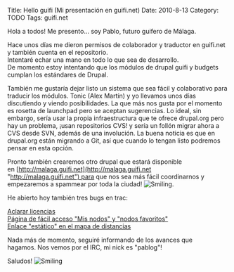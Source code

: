 Title: Hello guifi (Mi presentación en guifi.net)
Date: 2010-8-13
Category: TODO
Tags: guifi.net

Hola a todos! Me presento... soy Pablo, futuro guifero de Málaga.

Hace unos días me dieron permisos de colaborador y traductor en guifi.net y también cuenta en el repositorio.  
 Intentaré echar una mano en todo lo que sea de desarrollo.   
 De momento estoy intentando que los módulos de drupal guifi y budgets cumplan los estándares de Drupal.

También me gustaría dejar listo un sistema que sea fácil y colaborativo para traducir los módulos. Tonic (Alex Martín) y yo llevamos unos
días discutiendo y viendo posibilidades. La que más nos gusta por el momento es rosetta de launchpad pero se aceptan sugerencias. Lo ideal,
sin embargo, sería usar la propia infraestructura que te ofrece drupal.org pero hay un problema, ¡usan repositorios CVS! y sería un follón
migrar ahora a CVS desde SVN, además de una involución. La buena noticia es que en drupal.org están migrando a Git, así que cuando lo tengan
listo podremos pensar en esta opción.

Pronto también crearemos otro drupal que estará disponible
en [http://malaga.guifi.net](http://malaga.guifi.net "http://malaga.guifi.net") para que nos sea más fácil coordinarnos y empezaremos a
spammear por toda la ciudad! ![Smiling](http://guifi.net/misc/smileys/smile.png "Smiling").

He abierto hoy también tres bugs en trac:

[Aclarar licencias](http://trac.guifi.net/trac/ticket/67)  
 [Página de fácil acceso "Mis nodos" y "nodos favoritos"](http://trac.guifi.net/trac/ticket/65)  
 [Enlace "estático" en el mapa de distancias](http://trac.guifi.net/trac/ticket/66)

Nada más de momento, seguiré informando de los avances que hagamos. Nos vemos por el IRC, mi nick es "pablog"!

Saludos! ![Smiling](http://guifi.net/misc/smileys/smile.png "Smiling")
